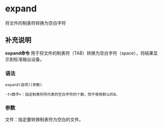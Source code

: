 expand
===

将文件的制表符转换为空白字符

## 补充说明

**expand命令** 用于将文件的制表符（TAB）转换为空白字符（space），将结果显示到标准输出设备。

### 语法  

```
expand(选项)(参数)
```

  

```
-t<数字>：指定制表符所代表的空白字符的个数，而不使用默认的8。
```

### 参数  

文件：指定要转换制表符为空白的文件。


